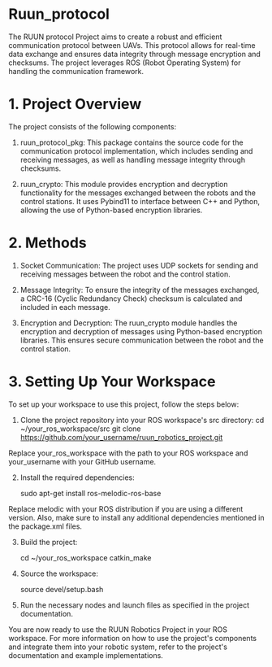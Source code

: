 # Ruun_protocol
The RUUN protocol Project aims to create a robust and efficient communication protocol between UAVs. This protocol allows for real-time data exchange and ensures data integrity through message encryption and checksums. The project leverages ROS (Robot Operating System) for handling the communication framework.

# 1. Project Overview

The project consists of the following components:

1. ruun_protocol_pkg: This package contains the source code for the communication protocol implementation, which includes sending and receiving messages, as well as handling message integrity through checksums.

2. ruun_crypto: This module provides encryption and decryption functionality for the messages exchanged between the robots and the control stations. It uses Pybind11 to interface between C++ and Python, allowing the use of Python-based encryption libraries.

# 2. Methods

1. Socket Communication: The project uses UDP sockets for sending and receiving messages between the robot and the control station.

2. Message Integrity: To ensure the integrity of the messages exchanged, a CRC-16 (Cyclic Redundancy Check) checksum is calculated and included in each message.

3. Encryption and Decryption: The ruun_crypto module handles the encryption and decryption of messages using Python-based encryption libraries. This ensures secure communication between the robot and the control station.

# 3. Setting Up Your Workspace

To set up your workspace to use this project, follow the steps below:

1. Clone the project repository into your ROS workspace's src directory:
    cd ~/your_ros_workspace/src
    git clone https://github.com/your_username/ruun_robotics_project.git

Replace your_ros_workspace with the path to your ROS workspace and your_username with your GitHub username.

2. Install the required dependencies:

    sudo apt-get install ros-melodic-ros-base

Replace melodic with your ROS distribution if you are using a different version. Also, make sure to install any additional dependencies mentioned in the package.xml files.

3. Build the project:

    cd ~/your_ros_workspace
    catkin_make

4. Source the workspace:

    source devel/setup.bash
    
5. Run the necessary nodes and launch files as specified in the project documentation.

You are now ready to use the RUUN Robotics Project in your ROS workspace. For more information on how to use the project's components and integrate them into your robotic system, refer to the project's documentation and example implementations.
